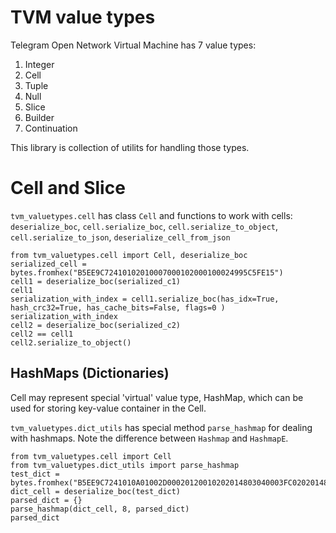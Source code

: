 # TVM value types
Telegram Open Network Virtual Machine has 7 value types:
1. Integer
2. Cell
3. Tuple
4. Null
5. Slice
6. Builder
7. Continuation

This library is collection of utilits for handling those types.

# Cell and Slice
`tvm_valuetypes.cell` has class `Cell` and functions to work with cells:
`deserialize_boc`, `cell.serialize_boc`, `cell.serialize_to_object`, `cell.serialize_to_json`, `deserialize_cell_from_json`
```
from tvm_valuetypes.cell import Cell, deserialize_boc
serialized_cell = bytes.fromhex("B5EE9C72410102010007000102000100024995C5FE15")
cell1 = deserialize_boc(serialized_c1)
cell1
serialization_with_index = cell1.serialize_boc(has_idx=True, hash_crc32=True, has_cache_bits=False, flags=0 )
serialization_with_index
cell2 = deserialize_boc(serialized_c2)
cell2 == cell1
cell2.serialize_to_object()
```
## HashMaps (Dictionaries)
Cell may represent special 'virtual' value type, HashMap, which can be used for storing key-value container in the Cell.

`tvm_valuetypes.dict_utils` has special method `parse_hashmap` for dealing with hashmaps. Note the difference between `Hashmap` and `HashmapE`.

```
from tvm_valuetypes.cell import Cell
from tvm_valuetypes.dict_utils import parse_hashmap
test_dict = bytes.fromhex("B5EE9C7241010A01002D00020120010202014803040003FC0202014805060003F5FE02014807080003DB24020120090900035FF800030020CB8CA892")
dict_cell = deserialize_boc(test_dict)
parsed_dict = {}
parse_hashmap(dict_cell, 8, parsed_dict)
parsed_dict
```




